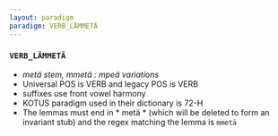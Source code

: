 ```yaml
---
layout: paradigm
paradigm: VERB_LÄMMETÄ
---
```

### ` VERB_LÄMMETÄ `

* _metä stem, mmetä : mpeä variations_
* Universal POS is VERB and legacy POS is VERB
* suffixes use front vowel harmony
* KOTUS paradigm used in their dictionary is 72-H
* The lemmas must end in * metä * (which will be deleted to form an invariant stub) and the regex matching the lemma is ` mmetä `
